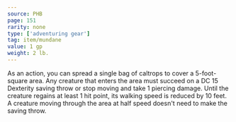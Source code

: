 ```yaml
---
source: PHB
page: 151
rarity: none
type: ['adventuring gear']
tag: item/mundane
value: 1 gp
weight: 2 lb.
---
```


As an action, you can spread a single bag of caltrops to cover a 5-foot-square area. Any creature that enters the area must succeed on a DC 15 Dexterity saving throw or stop moving and take 1 piercing damage. Until the creature regains at least 1 hit point, its walking speed is reduced by 10 feet. A creature moving through the area at half speed doesn't need to make the saving throw.

